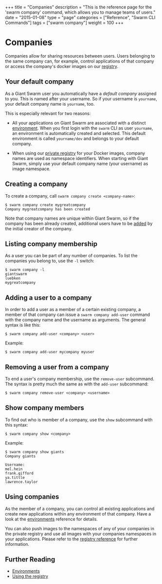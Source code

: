+++
title = "Companies"
description = "This is the reference page for the 'swarm company' command, which allows you to manage teams of users."
date = "2015-01-08"
type = "page"
categories = ["Reference", "Swarm CLI Commands"]
tags = ["swarm company"]
weight = 100
+++

# Companies

Companies allow for sharing resources between users. Users belonging to the same company can, for example, control applications of that company or access the company's docker images on our [registry](../registry/).

## Your default company

As a Giant Swarm user you automatically have a _default company_ assigned to you. This is named after your username. So if your username is `yourname`, your default company name is `yourname`, too.

This is especially relevant for two reasons:

* All your applications on Giant Swarm are associated with a distinct [environment](../env/). When you first login with the `swarm` CLI as user `yourname`, an environment is automatically created and selected. This default environment is called `yourname/dev` and belongs to your default company.

* When using our [private registry](../registry/) for your Docker images, company names are used as namespace identifiers. When starting with Giant Swarm, simply use your default company name (your username) as image namespace.

## Creating a company

To create a company, call `swarm company create <company-name>`:

```nohighlight
$ swarm company create mygreatcompany
Company mygreatcompany has been created
```

Note that company names are unique within Giant Swarm, so if the company has been already created, additional users have to be [added](#adding-a-user-to-a-company) by the initial creator of the company.

## Listing company membership

As a user you can be part of any number of companies. To list the companies you belong to, use the `-l` switch:

```nohighlight
$ swarm company -l
giantswarm
luebken
mygreatcompany
```

## Adding a user to a company

In order to add a user as a member of a certain existing company, a member of that company can issue a `swarm company add-user` command with the company name and the username as arguments. The general syntax is like this:

```nohighlight
$ swarm company add-user <company> <user>
```

Example:

```nohighlight
$ swarm company add-user mycompany myuser
```

## Removing a user from a company

To end a user's company membership, use the `remove-user` subcommand. The syntax is pretty much the same as with the `add-user` subcommand:

```nohighlight
$ swarm company remove-user <company> <username>
```

## Show company members

To find out who is member of a company, use the `show` subcommand with this syntax:

```nohighlight
$ swarm company show <company>
```

Example:

```nohighlight
$ swarm company show giants
Company giants

Username:
mel.hein
frank.gifford
ya.tittle
lawrence.taylor
```

<!-- TODO: Deleting a company (cannot yet explain this well) -->

## Using companies

As the member of a company, you can control all existing applications and create new applications within any environment of that company. Have a look at the [environments](../env/) reference for details.

You can also push images to the namespaces of any of your companies in the private registry and use all images with your companies namespaces in your applications. Please refer to the [registry reference](../registry/) for further information.

## Further Reading

* [Environments](../env/)
* [Using the registry](../registry/)
